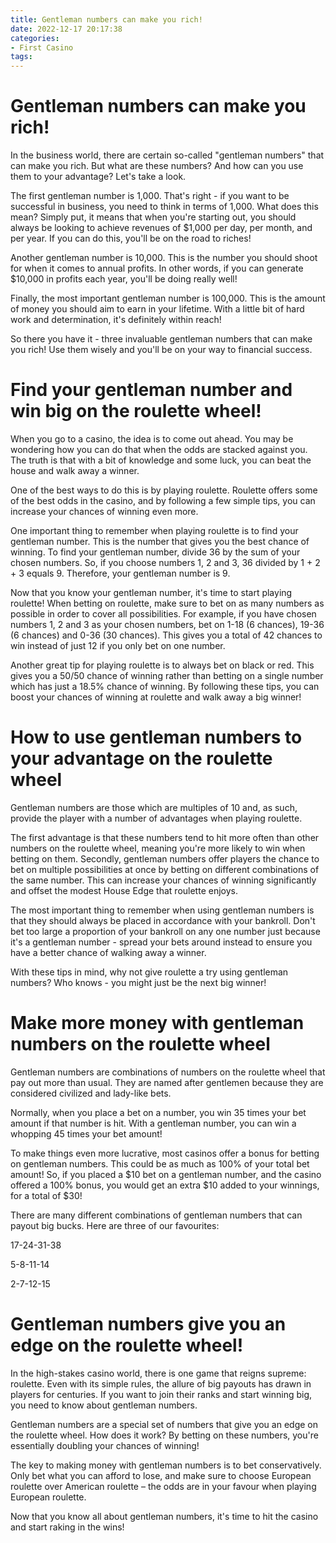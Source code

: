 ```yaml
---
title: Gentleman numbers can make you rich!
date: 2022-12-17 20:17:38
categories:
- First Casino
tags:
---
```



#  Gentleman numbers can make you rich!

In the business world, there are certain so-called "gentleman numbers" that can make you rich. But what are these numbers? And how can you use them to your advantage? Let's take a look.

The first gentleman number is 1,000. That's right - if you want to be successful in business, you need to think in terms of 1,000. What does this mean? Simply put, it means that when you're starting out, you should always be looking to achieve revenues of $1,000 per day, per month, and per year. If you can do this, you'll be on the road to riches!

Another gentleman number is 10,000. This is the number you should shoot for when it comes to annual profits. In other words, if you can generate $10,000 in profits each year, you'll be doing really well!

Finally, the most important gentleman number is 100,000. This is the amount of money you should aim to earn in your lifetime. With a little bit of hard work and determination, it's definitely within reach!

So there you have it - three invaluable gentleman numbers that can make you rich! Use them wisely and you'll be on your way to financial success.

#  Find your gentleman number and win big on the roulette wheel!

When you go to a casino, the idea is to come out ahead. You may be wondering how you can do that when the odds are stacked against you. The truth is that with a bit of knowledge and some luck, you can beat the house and walk away a winner.

One of the best ways to do this is by playing roulette. Roulette offers some of the best odds in the casino, and by following a few simple tips, you can increase your chances of winning even more.

One important thing to remember when playing roulette is to find your gentleman number. This is the number that gives you the best chance of winning. To find your gentleman number, divide 36 by the sum of your chosen numbers. So, if you choose numbers 1, 2 and 3, 36 divided by 1 + 2 + 3 equals 9. Therefore, your gentleman number is 9.

Now that you know your gentleman number, it's time to start playing roulette! When betting on roulette, make sure to bet on as many numbers as possible in order to cover all possibilities. For example, if you have chosen numbers 1, 2 and 3 as your chosen numbers, bet on 1-18 (6 chances), 19-36 (6 chances) and 0-36 (30 chances). This gives you a total of 42 chances to win instead of just 12 if you only bet on one number.

Another great tip for playing roulette is to always bet on black or red. This gives you a 50/50 chance of winning rather than betting on a single number which has just a 18.5% chance of winning. By following these tips, you can boost your chances of winning at roulette and walk away a big winner!

#  How to use gentleman numbers to your advantage on the roulette wheel

Gentleman numbers are those which are multiples of 10 and, as such, provide the player with a number of advantages when playing roulette.

The first advantage is that these numbers tend to hit more often than other numbers on the roulette wheel, meaning you're more likely to win when betting on them. Secondly, gentleman numbers offer players the chance to bet on multiple possibilities at once by betting on different combinations of the same number. This can increase your chances of winning significantly and offset the modest House Edge that roulette enjoys.

The most important thing to remember when using gentleman numbers is that they should always be placed in accordance with your bankroll. Don't bet too large a proportion of your bankroll on any one number just because it's a gentleman number - spread your bets around instead to ensure you have a better chance of walking away a winner.

With these tips in mind, why not give roulette a try using gentleman numbers? Who knows - you might just be the next big winner!

#  Make more money with gentleman numbers on the roulette wheel

Gentleman numbers are combinations of numbers on the roulette wheel that pay out more than usual. They are named after gentlemen because they are considered civilized and lady-like bets.

Normally, when you place a bet on a number, you win 35 times your bet amount if that number is hit. With a gentleman number, you can win a whopping 45 times your bet amount!

To make things even more lucrative, most casinos offer a bonus for betting on gentleman numbers. This could be as much as 100% of your total bet amount! So, if you placed a $10 bet on a gentleman number, and the casino offered a 100% bonus, you would get an extra $10 added to your winnings, for a total of $30!

There are many different combinations of gentleman numbers that can payout big bucks. Here are three of our favourites:

17-24-31-38

5-8-11-14

2-7-12-15

#  Gentleman numbers give you an edge on the roulette wheel!

In the high-stakes casino world, there is one game that reigns supreme: roulette. Even with its simple rules, the allure of big payouts has drawn in players for centuries. If you want to join their ranks and start winning big, you need to know about gentleman numbers.

Gentleman numbers are a special set of numbers that give you an edge on the roulette wheel. How does it work? By betting on these numbers, you're essentially doubling your chances of winning!

The key to making money with gentleman numbers is to bet conservatively. Only bet what you can afford to lose, and make sure to choose European roulette over American roulette – the odds are in your favour when playing European roulette.

Now that you know all about gentleman numbers, it's time to hit the casino and start raking in the wins!